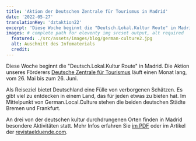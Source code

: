 ```yaml
---
title: 'Aktion der Deutschen Zentrale für Tourismus in Madrid'
date: '2022-05-27'
translationKey: 'dztaktion22'
excerpt: 'Diese Woche beginnt die "Deutsch.Lokal.Kultur Route" in Madrid. Die Aktion unseres Förderers läuft einen Monat lang, vom 26. Mai bis zum 26. Juni.'
images: # complete path for eleventy img srcset output, alt required
  featured: ./src/assets/images/blog/german-culture2.jpg
  alt: Auschnitt des Infomaterials
  credit:
---
```


Diese Woche beginnt die "Deutsch.Lokal.Kultur Route" in Madrid. Die Aktion unseres Förderers [Deutsche Zentrale für Tourismus](https://www.fundaciongoethe.org/de/foerderer/dzt/) läuft einen Monat lang, vom 26. Mai bis zum 26. Juni.

Als Reiseziel bietet Deutschland eine Fülle von verborgenen Schätzen. Es gibt viel zu entdecken in einem Land, das für jeden etwas zu bieten hat.
Im Mittelpunkt von German.Local.Culture stehen die beiden deutschen Städte Bremen und Frankfurt.

An drei von der deutschen kultur durchdrungenen Orten finden in Madrid besondere Aktivitäten statt. Mehr Infos erfahren Sie [im PDF](https://www.fundaciongoethe.org/assets/pdf/2022-dzt.pdf) oder im Artikel der <a href="https://revistaelduende.com/planes/escapadas/diversidad-cultura-alemana-experiencias-madrid" target="_blank" rel="noopener noreferrer">revistaelduende.com</a>.
